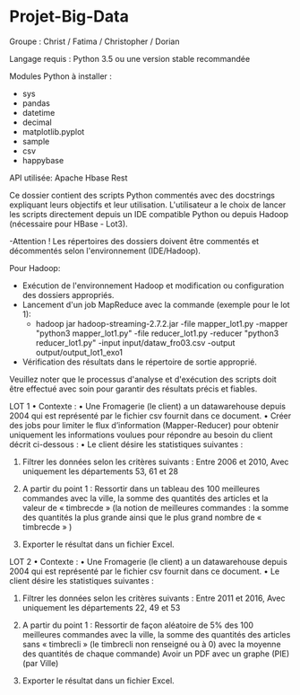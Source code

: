 # Projet-Big-Data
Groupe : Christ / Fatima / Christopher / Dorian

Langage requis : Python 3.5 ou une version stable recommandée

Modules Python à installer :

- sys
- pandas
- datetime
- decimal
- matplotlib.pyplot
- sample
- csv
- happybase 

API utilisée: Apache Hbase Rest

Ce dossier contient des scripts Python commentés avec des docstrings expliquant leurs objectifs et leur utilisation.
L'utilisateur a le choix de lancer les scripts directement depuis un IDE compatible Python ou depuis Hadoop (nécessaire pour HBase - Lot3).

-Attention ! Les répertoires des dossiers doivent être commentés et décommentés selon l'environnement (IDE/Hadoop).

Pour Hadoop:
- Exécution de l'environnement Hadoop et modification ou configuration des dossiers appropriés.
- Lancement d'un job MapReduce avec la commande (exemple pour le lot 1):
    - hadoop jar hadoop-streaming-2.7.2.jar -file mapper_lot1.py -mapper "python3 mapper_lot1.py" -file reducer_lot1.py -reducer "python3 reducer_lot1.py" -input input/dataw_fro03.csv -output output/output_lot1_exo1
- Vérification des résultats dans le répertoire de sortie approprié.

Veuillez noter que le processus d'analyse et d'exécution des scripts doit être effectué avec soin pour garantir des résultats précis et fiables.


 LOT 1
•
Contexte :
•
Une Fromagerie (le client) a un datawarehouse depuis 2004 qui est représenté par le fichier csv fournit dans ce document.
•
Créer des jobs pour limiter le flux d’information (Mapper-Reducer) pour obtenir uniquement les informations voulues pour répondre au besoin du client décrit ci-dessous :
•
Le client désire les statistiques suivantes :

1) Filtrer les données selon les critères suivants :
Entre 2006 et 2010,
Avec uniquement les départements 53, 61 et 28

2) A partir du point 1 : Ressortir dans un tableau des 100 meilleures commandes avec la ville, la somme des quantités des articles et la valeur de « timbrecde » (la notion de meilleures commandes : la somme des quantités la plus grande ainsi que le plus grand nombre de « timbrecde » )

3) Exporter le résultat dans un fichier Excel.


LOT 2
•
Contexte :
•
Une Fromagerie (le client) a un datawarehouse depuis 2004 qui est représenté par le fichier csv fournit dans ce document.
•
Le client désire les statistiques suivantes :

1) Filtrer les données selon les critères suivants :
Entre 2011 et 2016,
Avec uniquement les départements 22, 49 et 53

2) A partir du point 1 : Ressortir de façon aléatoire de 5% des 100 meilleures commandes avec la ville, la somme des quantités des articles sans « timbrecli » (le timbrecli non renseigné ou à 0) avec la moyenne des quantités de chaque commande)
Avoir un PDF avec un graphe (PIE) (par Ville)

3) Exporter le résultat dans un fichier Excel.
